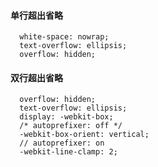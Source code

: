 #### 单行超出省略

```git
  white-space: nowrap;
  text-overflow: ellipsis;
  overflow: hidden;
```

#### 双行超出省略

```git
  overflow: hidden;
  text-overflow: ellipsis;
  display: -webkit-box;
  /* autoprefixer: off */
  -webkit-box-orient: vertical;
  // autoprefixer: on
  -webkit-line-clamp: 2;
```